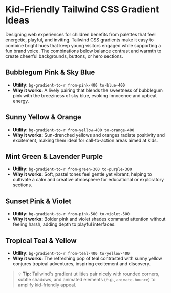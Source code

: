 # Kid-Friendly Tailwind CSS Gradient Ideas

Designing web experiences for children benefits from palettes that feel energetic, playful, and inviting. Tailwind CSS gradients make it easy to combine bright hues that keep young visitors engaged while supporting a fun brand voice. The combinations below balance contrast and warmth to create cheerful backgrounds, buttons, or hero sections.

## Bubblegum Pink & Sky Blue
- **Utility:** `bg-gradient-to-r from-pink-400 to-blue-400`
- **Why it works:** A lively pairing that blends the sweetness of bubblegum pink with the breeziness of sky blue, evoking innocence and upbeat energy.

## Sunny Yellow & Orange
- **Utility:** `bg-gradient-to-r from-yellow-400 to-orange-400`
- **Why it works:** Sun-drenched yellows and oranges radiate positivity and excitement, making them ideal for call-to-action areas aimed at kids.

## Mint Green & Lavender Purple
- **Utility:** `bg-gradient-to-r from-green-300 to-purple-300`
- **Why it works:** Soft, pastel tones feel gentle yet vibrant, helping to cultivate a calm and creative atmosphere for educational or exploratory sections.

## Sunset Pink & Violet
- **Utility:** `bg-gradient-to-r from-pink-500 to-violet-500`
- **Why it works:** Bolder pink and violet shades command attention without feeling harsh, adding depth to playful interfaces.

## Tropical Teal & Yellow
- **Utility:** `bg-gradient-to-r from-teal-400 to-yellow-400`
- **Why it works:** The refreshing pop of teal contrasted with sunny yellow conjures tropical adventures, inspiring excitement and discovery.

> 💡 **Tip:** Tailwind's gradient utilities pair nicely with rounded corners, subtle shadows, and animated elements (e.g., `animate-bounce`) to amplify kid-friendly appeal.

